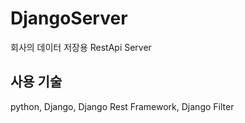 # DjangoServer
회사의 데이터 저장용 RestApi Server

## 사용 기술
  python, Django, Django Rest Framework, Django Filter 
